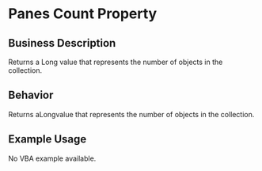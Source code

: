 # Panes Count Property

## Business Description
Returns a Long value that represents the number of objects in the collection.

## Behavior
Returns aLongvalue that represents the number of objects in the collection.

## Example Usage
No VBA example available.